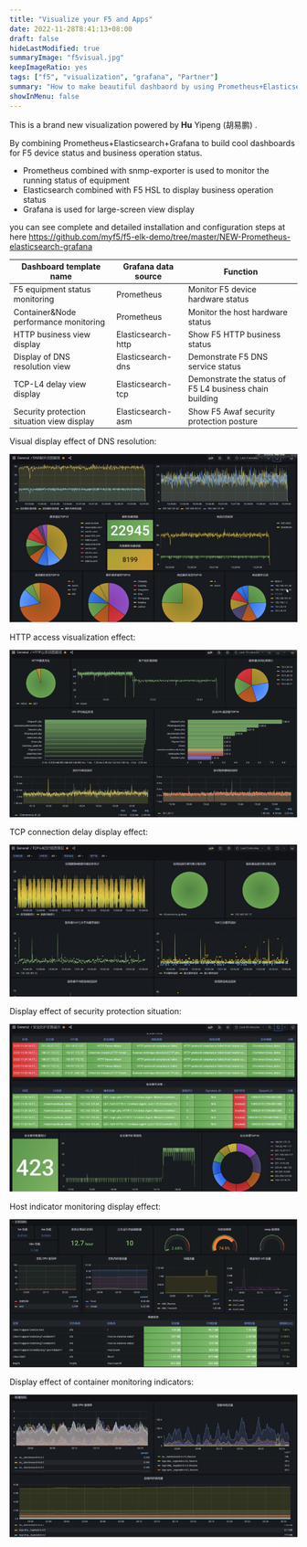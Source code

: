 ```yaml
---
title: "Visualize your F5 and Apps"
date: 2022-11-28T8:41:13+08:00
draft: false
hideLastModified: true
summaryImage: "f5visual.jpg"
keepImageRatio: yes
tags: ["f5", "visualization", "grafana", "Partner"]
summary: "How to make beautiful dashbaord by using Prometheus+Elasticsearch+Grafana"
showInMenu: false
---
```




This is a brand new visualization powered by **Hu** Yipeng (胡易鹏) .

By combining Prometheus+Elasticsearch+Grafana to build cool dashboards for F5 device status and business operation status.

- Prometheus combined with snmp-exporter is used to monitor the running status of equipment
- Elasticsearch combined with F5 HSL to display business operation status
- Grafana is used for large-screen view display

 you can see complete and detailed installation and configuration steps at here https://github.com/myf5/f5-elk-demo/tree/master/NEW-Prometheus-elasticsearch-grafana



| **Dashboard template name**                | **Grafana data source** | **Function**                                            |
| ------------------------------------------ | ----------------------- | ------------------------------------------------------- |
| F5 equipment status monitoring             | Prometheus              | Monitor F5 device hardware status                       |
| Container&Node performance monitoring      | Prometheus              | Monitor the host hardware status                        |
| HTTP business view display                 | Elasticsearch-http      | Show F5 HTTP business status                            |
| Display of DNS resolution view             | Elasticsearch-dns       | Demonstrate F5 DNS service status                       |
| TCP-L4 delay view display                  | Elasticsearch-tcp       | Demonstrate the status of F5 L4 business chain building |
| Security protection situation view display | Elasticsearch-asm       | Show F5 Awaf security protection posture                |

Visual display effect of DNS resolution:

[![image-20221129164756426](img/image-20221129164756426.png)](https://github.com/myf5/f5-elk-demo/blob/master/NEW-Prometheus-elasticsearch-grafana/img/image-20221129164756426.png)

HTTP access visualization effect:

[![image-20221129164811794](img/image-20221129164811794.png)](https://github.com/myf5/f5-elk-demo/blob/master/NEW-Prometheus-elasticsearch-grafana/img/image-20221129164811794.png)

TCP connection delay display effect:

[![image-20221129164821310](img/image-20221129164821310.png)](https://github.com/myf5/f5-elk-demo/blob/master/NEW-Prometheus-elasticsearch-grafana/img/image-20221129164821310.png)

Display effect of security protection situation:

[![image-20221129164843441](img/image-20221129164843441.png)](https://github.com/myf5/f5-elk-demo/blob/master/NEW-Prometheus-elasticsearch-grafana/img/image-20221129164843441.png)

Host indicator monitoring display effect:

[![image-20221129164904264](img/image-20221129164904264.png)](https://github.com/myf5/f5-elk-demo/blob/master/NEW-Prometheus-elasticsearch-grafana/img/image-20221129164904264.png)

Display effect of container monitoring indicators:

[![image-20221129165023587](img/image-20221129165023587.png)](https://github.com/myf5/f5-elk-demo/blob/master/NEW-Prometheus-elasticsearch-grafana/img/image-20221129165023587.png)
